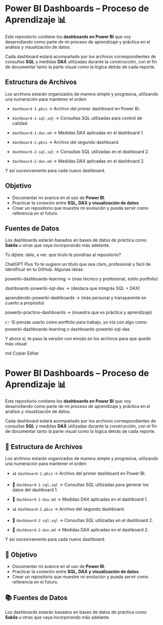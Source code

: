 # Power BI Dashboards – Proceso de Aprendizaje 📊  

Este repositorio contiene los **dashboards en Power BI** que voy desarrollando como parte de mi proceso de aprendizaje y práctica en el análisis y visualización de datos.  

Cada dashboard estará acompañado por los archivos correspondientes de consultas **SQL** y medidas **DAX** utilizadas durante la construcción, con el fin de documentar tanto la parte visual como la lógica detrás de cada reporte.  

## Estructura de Archivos  

Los archivos estarán organizados de manera simple y progresiva, utilizando una numeración para mantener el orden:  

- `dashboard-1.pbix` → Archivo del primer dashboard en Power BI.  
- `dashboard-1-sql.sql` → Consultas SQL utilizadas para control de calidad.  
- `dashboard-1-dax.md` → Medidas DAX aplicadas en el dashboard 1.  

- `dashboard-2.pbix` → Archivo del segundo dashboard.  
- `dashboard-2-sql.sql` → Consultas SQL utilizadas en el dashboard 2.  
- `dashboard-2-dax.md` → Medidas DAX aplicadas en el dashboard 2.  

Y así sucesivamente para cada nuevo dashboard.  

## Objetivo  

- Documentar mi avance en el uso de **Power BI**.  
- Practicar la conexión entre **SQL, DAX y visualización de datos**.  
- Crear un repositorio que muestre mi evolución y pueda servir como referencia en el futuro.  

## Fuentes de Datos  

Los dashboards estarán basados en bases de datos de práctica como **Sakila** u otras que vaya incorporando más adelante.  









Tú dijiste:
dale, a ver. que tirulo le pondrias al repositorio?


ChatGPT Plus
Yo te sugiero un título que sea claro, profesional y fácil de identificar en tu GitHub. Algunas ideas:

powerbi-dashboards-learning → (más técnico y profesional, estilo portfolio)

dashboards-powerbi-sql-dax → (destaca que integrás SQL + DAX)

aprendiendo-powerbi-dashboards → (más personal y transparente en cuanto a propósito)

powerbi-practice-dashboards → (muestra que es práctica y aprendizaje)

👉 Si pensás usarlo como portfolio para trabajo, yo iría con algo como:
powerbi-dashboards-learning o dashboards-powerbi-sql-dax

Y ahora sí, te paso la versión con emojis en los archivos para que quede más visual:

md
Copiar
Editar
# Power BI Dashboards – Proceso de Aprendizaje 📊  

Este repositorio contiene los **dashboards en Power BI** que voy desarrollando como parte de mi proceso de aprendizaje y práctica en el análisis y visualización de datos.  

Cada dashboard estará acompañado por los archivos correspondientes de consultas **SQL** y medidas **DAX** utilizadas durante la construcción, con el fin de documentar tanto la parte visual como la lógica detrás de cada reporte.  

## 📂 Estructura de Archivos  

Los archivos estarán organizados de manera simple y progresiva, utilizando una numeración para mantener el orden:  

- 📊 `dashboard-1.pbix` → Archivo del primer dashboard en Power BI.  
- 📝 `dashboard-1-sql.sql` → Consultas SQL utilizadas para generar los datos del dashboard 1.  
- 🔢 `dashboard-1-dax.md` → Medidas DAX aplicadas en el dashboard 1.  

- 📊 `dashboard-2.pbix` → Archivo del segundo dashboard.  
- 📝 `dashboard-2-sql.sql` → Consultas SQL utilizadas en el dashboard 2.  
- 🔢 `dashboard-2-dax.md` → Medidas DAX aplicadas en el dashboard 2.  

Y así sucesivamente para cada nuevo dashboard.  

## 🎯 Objetivo  

- Documentar mi avance en el uso de **Power BI**.  
- Practicar la conexión entre **SQL, DAX y visualización de datos**.  
- Crear un repositorio que muestre mi evolución y pueda servir como referencia en el futuro.  

## 📚 Fuentes de Datos  

Los dashboards estarán basados en bases de datos de práctica como **Sakila** u otras que vaya incorporando más adelante.
